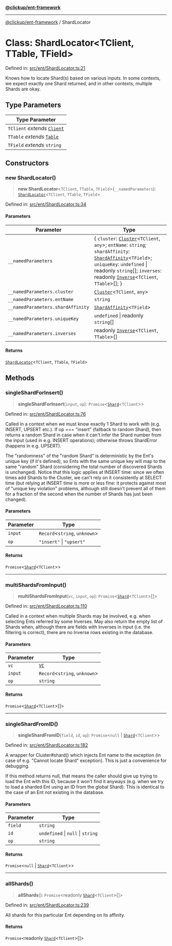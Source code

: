 [**@clickup/ent-framework**](../README.md)

***

[@clickup/ent-framework](../globals.md) / ShardLocator

# Class: ShardLocator\<TClient, TTable, TField\>

Defined in: [src/ent/ShardLocator.ts:21](https://github.com/clickup/ent-framework/blob/master/src/ent/ShardLocator.ts#L21)

Knows how to locate Shard(s) based on various inputs. In some contexts, we
expect exactly one Shard returned, and in other contexts, multiple Shards are
okay.

## Type Parameters

| Type Parameter |
| ------ |
| `TClient` *extends* [`Client`](Client.md) |
| `TTable` *extends* [`Table`](../type-aliases/Table.md) |
| `TField` *extends* `string` |

## Constructors

### new ShardLocator()

> **new ShardLocator**\<`TClient`, `TTable`, `TField`\>(`__namedParameters`): [`ShardLocator`](ShardLocator.md)\<`TClient`, `TTable`, `TField`\>

Defined in: [src/ent/ShardLocator.ts:34](https://github.com/clickup/ent-framework/blob/master/src/ent/ShardLocator.ts#L34)

#### Parameters

| Parameter | Type |
| ------ | ------ |
| `__namedParameters` | \{ `cluster`: [`Cluster`](Cluster.md)\<`TClient`, `any`\>; `entName`: `string`; `shardAffinity`: [`ShardAffinity`](../type-aliases/ShardAffinity.md)\<`TField`\>; `uniqueKey`: `undefined` \| readonly `string`[]; `inverses`: readonly [`Inverse`](Inverse.md)\<`TClient`, `TTable`\>[]; \} |
| `__namedParameters.cluster` | [`Cluster`](Cluster.md)\<`TClient`, `any`\> |
| `__namedParameters.entName` | `string` |
| `__namedParameters.shardAffinity` | [`ShardAffinity`](../type-aliases/ShardAffinity.md)\<`TField`\> |
| `__namedParameters.uniqueKey` | `undefined` \| readonly `string`[] |
| `__namedParameters.inverses` | readonly [`Inverse`](Inverse.md)\<`TClient`, `TTable`\>[] |

#### Returns

[`ShardLocator`](ShardLocator.md)\<`TClient`, `TTable`, `TField`\>

## Methods

### singleShardForInsert()

> **singleShardForInsert**(`input`, `op`): `Promise`\<[`Shard`](Shard.md)\<`TClient`\>\>

Defined in: [src/ent/ShardLocator.ts:76](https://github.com/clickup/ent-framework/blob/master/src/ent/ShardLocator.ts#L76)

Called in a context when we must know exactly 1 Shard to work with (e.g.
INSERT, UPSERT etc.). If op === "insert" (fallback to random Shard), then
returns a random Shard in case when it can't infer the Shard number from
the input (used in e.g. INSERT operations); otherwise throws ShardError
(happens in e.g. UPSERT).

The "randomness" of the "random Shard" is deterministic by the Ent's unique
key (if it's defined), so Ents with the same unique key will map to the
same "random" Shard (considering the total number of discovered Shards is
unchanged). Notice that this logic applies at INSERT time: since we often
times add Shards to the Cluster, we can't rely on it consistently at SELECT
time (but relying at INSERT time is more or less fine: it protects against
most of "unique key violation" problems, although still doesn't prevent all
of them for a fraction of the second when the number of Shards has just
been changed).

#### Parameters

| Parameter | Type |
| ------ | ------ |
| `input` | `Record`\<`string`, `unknown`\> |
| `op` | `"insert"` \| `"upsert"` |

#### Returns

`Promise`\<[`Shard`](Shard.md)\<`TClient`\>\>

***

### multiShardsFromInput()

> **multiShardsFromInput**(`vc`, `input`, `op`): `Promise`\<[`Shard`](Shard.md)\<`TClient`\>[]\>

Defined in: [src/ent/ShardLocator.ts:110](https://github.com/clickup/ent-framework/blob/master/src/ent/ShardLocator.ts#L110)

Called in a context when multiple Shards may be involved, e.g. when
selecting Ents referred by some Inverses. May also return the empty list of
Shards when, although there are fields with Inverses in input (i.e. the
filtering is correct), there are no Inverse rows existing in the database.

#### Parameters

| Parameter | Type |
| ------ | ------ |
| `vc` | [`VC`](VC.md) |
| `input` | `Record`\<`string`, `unknown`\> |
| `op` | `string` |

#### Returns

`Promise`\<[`Shard`](Shard.md)\<`TClient`\>[]\>

***

### singleShardFromID()

> **singleShardFromID**(`field`, `id`, `op`): `Promise`\<`null` \| [`Shard`](Shard.md)\<`TClient`\>\>

Defined in: [src/ent/ShardLocator.ts:182](https://github.com/clickup/ent-framework/blob/master/src/ent/ShardLocator.ts#L182)

A wrapper for Cluster#shard() which injects Ent name to the exception (in
case of e.g. "Cannot locate Shard" exception). This is just a convenience
for debugging.

If this method returns null, that means the caller should give up trying to
load the Ent with this ID, because it won't find it anyways (e.g. when we
try to load a sharded Ent using an ID from the global Shard). This is
identical to the case of an Ent not existing in the database.

#### Parameters

| Parameter | Type |
| ------ | ------ |
| `field` | `string` |
| `id` | `undefined` \| `null` \| `string` |
| `op` | `string` |

#### Returns

`Promise`\<`null` \| [`Shard`](Shard.md)\<`TClient`\>\>

***

### allShards()

> **allShards**(): `Promise`\<readonly [`Shard`](Shard.md)\<`TClient`\>[]\>

Defined in: [src/ent/ShardLocator.ts:239](https://github.com/clickup/ent-framework/blob/master/src/ent/ShardLocator.ts#L239)

All shards for this particular Ent depending on its affinity.

#### Returns

`Promise`\<readonly [`Shard`](Shard.md)\<`TClient`\>[]\>
